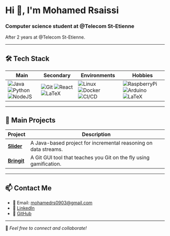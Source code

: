 # Hi 👋, I'm Mohamed Rsaissi

### Computer science student at @Telecom St-Etienne

After 2 years at @Telecom St-Etienne. 

---

## 🛠 Tech Stack

| Main | Secondary | Environments | Hobbies |
|------|----------|-------------|---------|
| ![Java](https://img.shields.io/badge/-Java-blue) ![Python](https://img.shields.io/badge/-Python-blue) ![NodeJS](https://img.shields.io/badge/-NodeJS-blue) | ![Git](https://img.shields.io/badge/-Git-yellow) ![React](https://img.shields.io/badge/-React-yellow) ![LaTeX](https://img.shields.io/badge/-LaTeX-yellow) | ![Linux](https://img.shields.io/badge/-Linux-black) ![Docker](https://img.shields.io/badge/-Docker-black) ![CI/CD](https://img.shields.io/badge/-CI/CD-black) | ![RaspberryPi](https://img.shields.io/badge/-RaspberryPi-green) ![Arduino](https://img.shields.io/badge/-Arduino-green) ![LaTeX](https://img.shields.io/badge/-LaTeX-green) |

---

## 🚀 Main Projects

| Project | Description |
|---------|------------|
| **[Slider](https://github.com/yourusername/slider)** | A Java-based project for incremental reasoning on data streams. |
| **[Bringit](https://github.com/yourusername/bringit)** | A Git GUI tool that teaches you Git on the fly using gamification. |

---

## 📫 Contact Me

- 📧 Email: [mohamedrs0903@gmail.com](mailto:mohamedrs0903@gmail.com)
- 🔗 [LinkedIn](https://linkedin.com/in/mohamed-rsaissi)
- 🔗 [GitHub](https://github.com/rsmed31)

---

🌟 _Feel free to connect and collaborate!_
